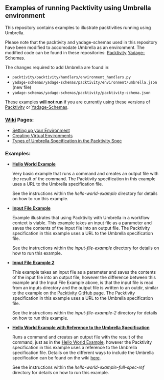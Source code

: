 ## Examples of running Packtivity using Umbrella environment

This repository contains examples to illustrate packtivities running using Umbrella.

Please note that the packtivity and yadage-schemas used in this repository have been modified to accomodate Umbrella as 
an environment. The modified code can be found in these repositories: [Packtivity](https://github.com/ecaldwe1/packtivity) [Yadage-Schemas](https://github.com/ecaldwe1/yadage-schemas). 

The changes required to add Umbrella are found in:
 - `packtivity/packtivity/handlers/environment_handlers.py`
 - `yadage-schemas/yadage-schemas/packtivity/environment/umbrella.json` (new file)
 - `yadage-schemas/yadage-schemas/packtivity/packtivity-schema.json`

These examples **will not run** if you are currently using these versions of [Packtivity](https://github.com/diana-hep/packtivity) or [Yadage-Schemas](https://github.com/diana-hep/yadage-schemas).

### [Wiki](https://github.com/ecaldwe1/packtivity-with-umbrella-examples/wiki) Pages:
 - [Setting up your Environment](https://github.com/ecaldwe1/packtivity-with-umbrella-examples/wiki/Setting-Up-Environment)
 - [Creating Virtual Environments](https://github.com/ecaldwe1/packtivity-with-umbrella-examples/wiki/Creating-Virtual-Environments)
 - [Types of Umbrella Specification in the Packtivity Spec](https://github.com/ecaldwe1/packtivity-with-umbrella-examples/wiki/Type-of-Umbrella-Specification)

### Examples:
 - [**Hello World Example**](https://github.com/ecaldwe1/packtivity-with-umbrella-examples/tree/master/hello-world-example)
 
   Very basic example that runs a command and creates an output file with the result of the command. The Packtivity specification in this example uses a URL to the Umbrella specification file.
   
   See the instructions within the _hello-world-example_ directory for details on how to run this example.
   
 - [**Input File Example**](https://github.com/ecaldwe1/packtivity-with-umbrella-examples/tree/master/input-file-example)
   
   Example illustrates that using Packtivity with Umbrella in a workflow context is viable. 
   This example takes an input file as a parameter and saves the contents of the input file into an output file. The Packtivity specification in this example uses a URL to the Umbrella specification file.
   
   See the instructions within the _input-file-example_ directory for details on how to run this example.
   
 - [**Input File Example 2**](https://github.com/ecaldwe1/packtivity-with-umbrella-examples/tree/master/input-file-example2)
   
   This example takes an input file as a parameter and saves the contents of the input file into an output file, however the difference between this example and the Input File Example above, is that the input file is read from an inputs directory and the output file is written to an outdir, similar to the example on the [Packtivity GitHub page](https://github.com/diana-hep/packtivity). The Packtivity specification in this example uses a URL to the Umbrella specification file. 
   
   See the instructions within the _input-file-example-2_ directory for details on how to run this example.
   
 - [**Hello World Example with Reference to the Umbrella Specification**](https://github.com/ecaldwe1/packtivity-with-umbrella-examples/tree/master/hello-world-example-full-spec-ref)
 
   Runs a command and creates an output file with the result of the command, just as in the [Hello World Example](https://github.com/ecaldwe1/packtivity-with-umbrella-examples/tree/master/hello-world-example), however the Packtivity specification in this example uses a reference to the Umbrella specification file. Details on the different ways to include the Umbrella specification can be found on the wiki [here](https://github.com/ecaldwe1/packtivity-with-umbrella-examples/wiki/Type-of-Umbrella-Specification).
   
   See the instructions within the _hello-world-example-full-spec-ref_ directory for details on how to run this example.
